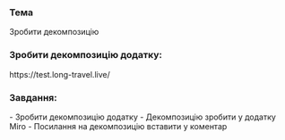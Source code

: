 <h3>Тема</h3>
Зробити декомпозицію


<h3>Зробити декомпозицію додатку:</h3>
https://test.long-travel.live/

<h3>Завдання:</h3>
- Зробити декомпозицію додатку
- Декомпозицію зробити у додатку Miro
- Посилання на декомпозицію вставити у коментар
